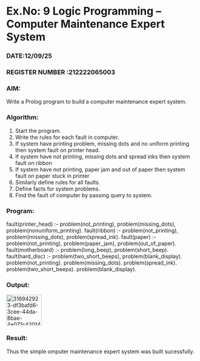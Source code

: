 # Ex.No: 9  Logic Programming –  Computer Maintenance Expert System
### DATE:12/09/25                                                                            
### REGISTER NUMBER :212222065003 
### AIM: 
Write a Prolog program to build a computer maintenance expert system.
###  Algorithm:
1. Start the program.
2. Write the rules for each fault in computer.
3. If system have printing problem, missing dots and no uniform printing then system fault on printer head.
4. If system have not printing, missing dots and spread inks then system fault on ribbon
5. If system have not printing, paper jam and out of paper then system fault on paper stuck in printer
6. Similarly define rules for all faults.
7. Define facts for system problems.
8. Find the fault of computer by passing query to system.
     
### Program:
fault(printer_head) :-
problem(not_printing),
problem(missing_dots),
problem(nonuniform_printing).
fault(ribbon) :-
problem(not_printing),
problem(missing_dots),
problem(spread_ink).
fault(paper) :-
problem(not_printing),
problem(paper_jam),
problem(out_of_paper).
fault(motherboard) :-
problem(long_beep),
problem(short_beep).
fault(hard_disc) :-
problem(two_short_beeps),
problem(blank_display).
problem(not_printing).
problem(missing_dots).
problem(spread_ink).
problem(two_short_beeps).
problem(blank_display).









### Output:
<img width="93" height="81" alt="316942923-df3bafd6-3cee-44da-8bae-4e071c42014d" src="https://github.com/user-attachments/assets/b1ad6797-81f9-41d9-a154-df7e074d24c8" />



### Result:
Thus the simple omputer maintenance expert system was built sucessfully.
